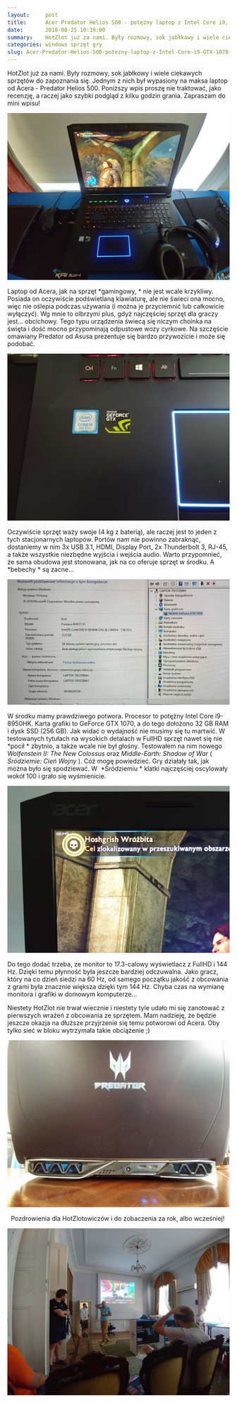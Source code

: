 ```yaml
---
layout:     post
title:      Acer Predator Helios 500 - potężny laptop z Intel Core i9, GTX 1070 i 144 Hz (podgląd HotZlotowy)
date:       2018-08-25 10:19:00
summary:    HotZlot już za nami. Były rozmowy, sok jabłkowy i wiele ciekawych sprzętów do zapoznania się. Jednym z nich był wypasiony na maksa laptop od Acera - Predator Helios 500. Poniższy wpis proszę nie traktować, jako recenzję, a raczej jako szybki podgląd z kilku godzin grania. Zapraszam do mini wpisu! Podświetlenie jest całkowicie modyfikowalne z możliwością... wyłączenia
categories: windows sprzęt gry
slug: Acer-Predator-Helios-500-potezny-laptop-z-Intel-Core-i9-GTX-1070-i-144-Hz-podglad-HotZlotowy,90437.html
---
```




HotZlot już za nami. Były rozmowy, sok jabłkowy i wiele ciekawych sprzętów do zapoznania się. Jednym z nich był wypasiony na maksa laptop od Acera - Predator Helios 500. Poniższy wpis proszę nie traktować, jako recenzję, a raczej jako szybki podgląd z kilku godzin grania. Zapraszam do mini wpisu!




![desk](https://raw.githubusercontent.com/djfoxer/djfoxer.github.io/master/_img/2018-8-25-_6_/g_-_-x-_-_-_x4ae6ff90-2487-4e0d-9277-285222e61524.jpg)


Laptop od Acera, jak na sprzęt  *gamingowy, * nie jest wcale krzykliwy. Posiada on oczywiście podświetlaną klawiaturę, ale nie świeci ona mocno, więc nie oślepia podczas używania (i można je przyciemnić lub całkowicie wyłączyć). Wg mnie to olbrzymi plus, gdyż najczęściej sprzęt dla graczy jest... obcichowy. Tego typu urządzenia świecą się niczym choinka na święta i dość mocno przypominają odpustowe wozy cyrkowe. Na szczęście omawiany Predator od Asusa prezentuje się bardzo przywozicie i może się podobać.




![desk](https://raw.githubusercontent.com/djfoxer/djfoxer.github.io/master/_img/2018-8-25-_6_/g_-_-x-_-_-_xf44890b8-9687-4dfb-935d-e1c41545e8dc.jpg)


Oczywiście sprzęt waży swoje (4 kg z baterią), ale raczej jest to jeden z tych stacjonarnych laptopów. Portów nam nie powinno zabraknąć, dostaniemy w nim 3x USB 3.1, HDMI, Display Port, 2x Thunderbolt 3, RJ-45, a także wszystkie niezbędne wyjścia i wejścia audio. Warto przypomnieć, że sama obudowa jest stonowana, jak na co oferuje sprzęt w środku. A  *bebechy * są zacne...




![desk](https://raw.githubusercontent.com/djfoxer/djfoxer.github.io/master/_img/2018-8-25-_6_/g_-_-x-_-_-_xce6cb145-fa88-408c-a4ce-3957d9195d4a.jpg)


W środku mamy prawdziwego potwora. Procesor to potężny Intel Core i9-8950HK. Karta grafiki to GeForce GTX 1070, a do tego dołożono 32 GB RAM i dysk SSD (256 GB). Jak widać o wydajność nie musimy się tu martwić. W testowanych tytułach na wysokich detalach w FullHD sprzęt nawet się nie  *pocił * zbytnio, a także wcale nie był głośny. Testowałem na nim nowego  *Wolfenstein II: The New Colossus*  oraz  *Middle-Earth: Shadow of War*  ( *Śródziemie: Cień Wojny* ). Cóż mogę powiedzieć. Gry działały tak, jak można było się spodziewać. W  *Śródziemiu * klatki najczęściej oscylowały wokół 100 i grało się wyśmienicie.




![desk](https://raw.githubusercontent.com/djfoxer/djfoxer.github.io/master/_img/2018-8-25-_6_/g_-_-x-_-_-_x9e902dd3-8fe6-4908-9ff2-6a400295c374.jpg)


Do tego dodać trzeba, ze monitor to 17.3-calowy wyświetlacz z FullHD i 144 Hz. Dzięki temu płynność była jeszcze bardziej odczuwalna. Jako gracz, który na co dzień siedzi na 60 Hz, od samego początku jakość z obcowania z grami była znacznie większa dzięki tym 144 Hz. Chyba czas na wymianę monitora i grafiki w domowym komputerze...

Niestety HotZlot nie trwał wiecznie i niestety tyle udało mi się zanotować z pierwszych wrażeń z obcowania ze sprzętem. Mam nadzieję, że będzie jeszcze okazja na dłuższe przyjrzenie się temu potworowi od Acera. Oby tylko sieć w bloku wytrzymała takie obciążenie ;) 




![desk](https://raw.githubusercontent.com/djfoxer/djfoxer.github.io/master/_img/2018-8-25-_6_/g_-_-x-_-_-_x7e516827-1d38-4977-af1e-134b3a4afebe.jpg)


 
Pozdrowienia dla HotZlotowiczów i do zobaczenia za rok, albo wcześniej!




![desk](https://raw.githubusercontent.com/djfoxer/djfoxer.github.io/master/_img/2018-8-25-_6_/g_-_-x-_-_-_xfad2f1c0-0e9d-44cd-a661-dd926bb4f022.jpg)


 